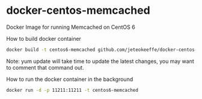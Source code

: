 docker-centos-memcached
=======================

Docker Image for running Memcached on CentOS 6



How to build docker container
```bash
docker build -t centos6-memcached github.com/jeteokeeffe/docker-centos-memcached
```
Note: yum update will take time to update the latest changes, you may want to comment that command out.


How to run the docker container in the background
```bash
docker run -d -p 11211:11211 -t centos6-memcached
```
